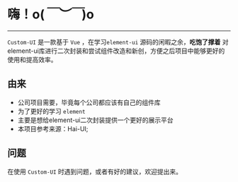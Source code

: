 # 嗨！o(*￣︶￣*)o

----

`Custom-UI` 是一款基于 `Vue` ，在学习```element-ui``` 源码的闲暇之余，**吃饱了撑着** 对element-ui库进行二次封装和尝试组件改造和新创，方便之后项目中能够更好的使用和提高效率。

## 由来

- 公司项目需要，毕竟每个公司都应该有自己的组件库
- 为了更好的学习 `element` 
- 主要是想给element-ui二次封装提供一个更好的展示平台
- 本项目参考来源：Hai-UI;


## 问题

在使用 `Custom-UI` 时遇到问题，或者有好的建议，欢迎提出来。
